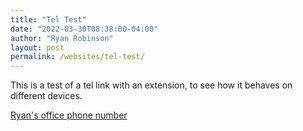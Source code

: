 ```yaml
---
title: "Tel Test"
date: "2022-03-30T08:38:00-04:00"
author: "Ryan Robinson"
layout: post
permalink: /websites/tel-test/
---
```


This is a test of a tel link with an extension, to see how it behaves on different devices.

[Ryan's office phone number](tel:+1519-884-0710,4614#)